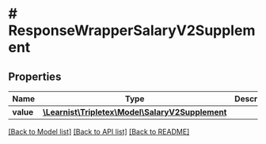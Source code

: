 # # ResponseWrapperSalaryV2Supplement

## Properties

Name | Type | Description | Notes
------------ | ------------- | ------------- | -------------
**value** | [**\Learnist\Tripletex\Model\SalaryV2Supplement**](SalaryV2Supplement.md) |  | [optional]

[[Back to Model list]](../../README.md#models) [[Back to API list]](../../README.md#endpoints) [[Back to README]](../../README.md)
